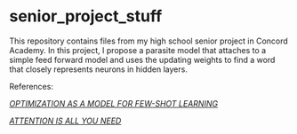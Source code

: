 # senior_project_stuff

This repository contains files from my high school senior project in Concord Academy. In this project, I propose a parasite model that attaches to a simple feed forward model and uses the updating weights to find a word that closely represents neurons in hidden layers.

References:

[*OPTIMIZATION AS A MODEL FOR FEW-SHOT LEARNING*](https://openreview.net/pdf?id=rJY0-Kcll)

[*ATTENTION IS ALL YOU NEED*](https://arxiv.org/pdf/1706.03762.pdf)
